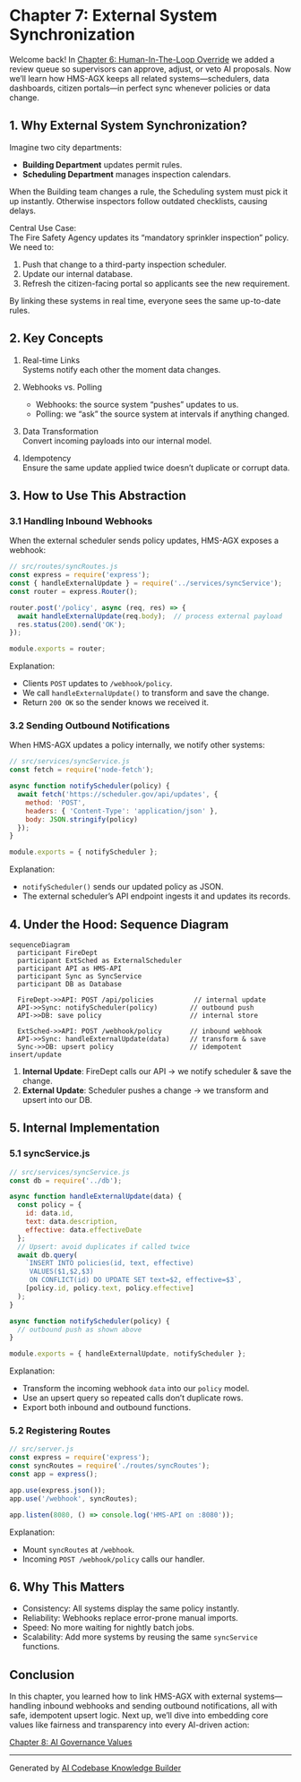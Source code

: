 # Chapter 7: External System Synchronization

Welcome back! In [Chapter 6: Human-In-The-Loop Override](06_human_in_the_loop_override_.md) we added a review queue so supervisors can approve, adjust, or veto AI proposals. Now we’ll learn how HMS-AGX keeps all related systems—schedulers, data dashboards, citizen portals—in perfect sync whenever policies or data change.

## 1. Why External System Synchronization?

Imagine two city departments:

- **Building Department** updates permit rules.
- **Scheduling Department** manages inspection calendars.

When the Building team changes a rule, the Scheduling system must pick it up instantly. Otherwise inspectors follow outdated checklists, causing delays.

Central Use Case:  
The Fire Safety Agency updates its “mandatory sprinkler inspection” policy. We need to:

1. Push that change to a third-party inspection scheduler.  
2. Update our internal database.  
3. Refresh the citizen-facing portal so applicants see the new requirement.

By linking these systems in real time, everyone sees the same up-to-date rules.

## 2. Key Concepts

1. Real-time Links  
   Systems notify each other the moment data changes.

2. Webhooks vs. Polling  
   - Webhooks: the source system “pushes” updates to us.  
   - Polling: we “ask” the source system at intervals if anything changed.

3. Data Transformation  
   Convert incoming payloads into our internal model.

4. Idempotency  
   Ensure the same update applied twice doesn’t duplicate or corrupt data.

## 3. How to Use This Abstraction

### 3.1 Handling Inbound Webhooks

When the external scheduler sends policy updates, HMS-AGX exposes a webhook:

```js
// src/routes/syncRoutes.js
const express = require('express');
const { handleExternalUpdate } = require('../services/syncService');
const router = express.Router();

router.post('/policy', async (req, res) => {
  await handleExternalUpdate(req.body);  // process external payload
  res.status(200).send('OK');
});

module.exports = router;
```

Explanation:
- Clients `POST` updates to `/webhook/policy`.  
- We call `handleExternalUpdate()` to transform and save the change.  
- Return `200 OK` so the sender knows we received it.

### 3.2 Sending Outbound Notifications

When HMS-AGX updates a policy internally, we notify other systems:

```js
// src/services/syncService.js
const fetch = require('node-fetch');

async function notifyScheduler(policy) {
  await fetch('https://scheduler.gov/api/updates', {
    method: 'POST',
    headers: { 'Content-Type': 'application/json' },
    body: JSON.stringify(policy)
  });
}

module.exports = { notifyScheduler };
```

Explanation:
- `notifyScheduler()` sends our updated policy as JSON.  
- The external scheduler’s API endpoint ingests it and updates its records.

## 4. Under the Hood: Sequence Diagram

```mermaid
sequenceDiagram
  participant FireDept
  participant ExtSched as ExternalScheduler
  participant API as HMS-API
  participant Sync as SyncService
  participant DB as Database

  FireDept->>API: POST /api/policies          // internal update
  API->>Sync: notifyScheduler(policy)        // outbound push
  API->>DB: save policy                      // internal store

  ExtSched->>API: POST /webhook/policy       // inbound webhook
  API->>Sync: handleExternalUpdate(data)     // transform & save
  Sync->>DB: upsert policy                   // idempotent insert/update
```

1. **Internal Update**: FireDept calls our API → we notify scheduler & save the change.  
2. **External Update**: Scheduler pushes a change → we transform and upsert into our DB.

## 5. Internal Implementation

### 5.1 syncService.js

```js
// src/services/syncService.js
const db = require('../db');

async function handleExternalUpdate(data) {
  const policy = {
    id: data.id,
    text: data.description,
    effective: data.effectiveDate
  };
  // Upsert: avoid duplicates if called twice
  await db.query(
    `INSERT INTO policies(id, text, effective)
     VALUES($1,$2,$3)
     ON CONFLICT(id) DO UPDATE SET text=$2, effective=$3`,
    [policy.id, policy.text, policy.effective]
  );
}

async function notifyScheduler(policy) {
  // outbound push as shown above
}

module.exports = { handleExternalUpdate, notifyScheduler };
```

Explanation:
- Transform the incoming webhook `data` into our `policy` model.  
- Use an upsert query so repeated calls don’t duplicate rows.  
- Export both inbound and outbound functions.

### 5.2 Registering Routes

```js
// src/server.js
const express = require('express');
const syncRoutes = require('./routes/syncRoutes');
const app = express();

app.use(express.json());
app.use('/webhook', syncRoutes);

app.listen(8080, () => console.log('HMS-API on :8080'));
```

Explanation:
- Mount `syncRoutes` at `/webhook`.  
- Incoming `POST /webhook/policy` calls our handler.

## 6. Why This Matters

- Consistency: All systems display the same policy instantly.  
- Reliability: Webhooks replace error-prone manual imports.  
- Speed: No more waiting for nightly batch jobs.  
- Scalability: Add more systems by reusing the same `syncService` functions.

## Conclusion

In this chapter, you learned how to link HMS-AGX with external systems—handling inbound webhooks and sending outbound notifications, all with safe, idempotent upsert logic. Next up, we’ll dive into embedding core values like fairness and transparency into every AI-driven action:

[Chapter 8: AI Governance Values](08_ai_governance_values_.md)

---

Generated by [AI Codebase Knowledge Builder](https://github.com/The-Pocket/Tutorial-Codebase-Knowledge)